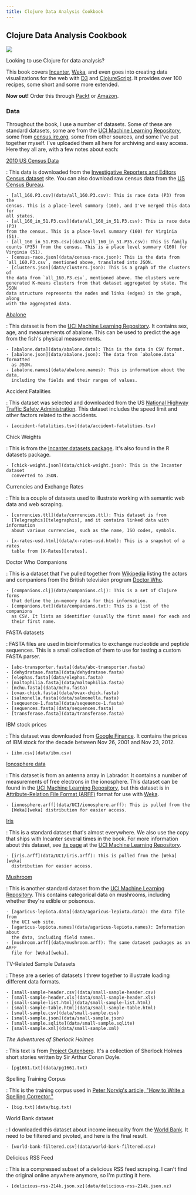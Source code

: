 ```yaml
---
title: Clojure Data Analysis Cookbook
---
```


## Clojure Data Analysis Cookbook

<img class='bookframe' src='http://dgdsbygo8mp3h.cloudfront.net/sites/default/files/imagecache/productview_larger/2643OS_0.jpg'/>

Looking to use Clojure for data analysis?

This book covers [Incanter][incanter], [Weka][weka], and even goes into
creating data visualizations for the web with [D3][d3] and
[ClojureScript][cljs]. It provides over 100 recipes, some short and some more
extended.

**Now out!** Order this through [Packt][packtclj] or [Amazon][amazon].

### Data

Throughout the book, I use a number of datasets. Some of these are standard
datasets, some are from the [UCI Machine Learning Repository][uci], some from
[census.ire.org][ire], some from other sources, and some I've put together
myself. I've uploaded them all here for archiving and easy access. Here they
all are, with a few notes about each:

[2010 US Census Data][ire]

:   This data is downloaded from the [Investigative Reporters and Editors
    Census dataset][ire] site. You can also download raw census data from the
    [US Census Bureau][census].

    - [all_160.P3.csv](data/all_160.P3.csv): This is race data (P3) from the
    census. This is a place-level summary (160), and I've merged this data for
    all states.
    - [all_160_in_51.P3.csv](data/all_160_in_51.P3.csv): This is race data (P3)
    from the census. This is a place-level summary (160) for Virginia (51).
    - [all_160_in_51.P35.csv](data/all_160_in_51.P35.csv): This is family
    counts (P35) from the census. This is a place level summary (160) for
    Virginia (51).
    - [census-race.json](data/census-race.json): This is the data from
    `all_160.P3.csv`, mentioned above, translated into JSON.
    - [clusters.json](data/clusters.json): This is a graph of the clusters of
    the data from `all_160.P3.csv`, mentioned above. The clusters were
    generated K-means clusters from that dataset aggregated by state. The JSON
    data structure represents the nodes and links (edges) in the graph, along
    with the aggregated data.

[Abalone][abalone]

:   This dataset is from the [UCI Machine Learning Repository][uci]. It
    contains sex, age, and measurements of abalone. This can be used to
    predict the age from the fish's physical measurements.

    - [abalone.data](data/abalone.data): This is the data in CSV format.
    - [abalone.json](data/abalone.json): The data from `abalone.data` formatted
      as JSON.
    - [abalone.names](data/abalone.names): This is information about the data,
      including the fields and their ranges of values.

Accident Fatalities

:   This dataset was selected and downloaded from the US [National Highway
    Traffic Safety Administration][nhtsa]. This dataset includes the speed
    limit and other factors related to the accidents.

    - [accident-fatalities.tsv](data/accident-fatalities.tsv)

Chick Weights

:   This is from the [Incanter datasets package][datasets]. It's also found in
    the R datasets package.

    - [chick-weight.json](data/chick-weight.json): This is the Incanter dataset
      converted to JSON.

Currencies and Exchange Rates

:   This is a couple of datasets used to illustrate working with semantic web
    data and web scraping.

    - [currencies.ttl](data/currencies.ttl): This dataset is from
      [Telegraphis][telegraphis], and it contains linked data with information
      about various currencies, such as the name, ISO codes, symbols.

    - [x-rates-usd.html](data/x-rates-usd.html): This is a snapshot of a rates
      table from [X-Rates][xrates].

Doctor Who Companions

:   This is a dataset that I've pulled together from [Wikipedia][wikip] listing
    the actors and companions from the British television program [Doctor
    Who][drwho].

    - [companions.clj](data/companions.clj): This is a set of Clojure forms
      that define the in-memory data for this information.
    - [companions.txt](data/companions.txt): This is a list of the companions
      as CSV. It lists an identifier (usually the first name) for each and
      their first name.

FASTA datasets

:   FASTA files are used in bioinformatics to exchange nucleotide and peptide
    sequences. This is a small collection of them to use for testing a custom
    FASTA parser.

    - [abc-transporter.fasta](data/abc-transporter.fasta)
    - [dehydratase.fasta](data/dehydratase.fasta)
    - [elephas.fasta](data/elephas.fasta)
    - [maltophilia.fasta](data/maltophilia.fasta)
    - [mchu.fasta](data/mchu.fasta)
    - [ovax-chick.fasta](data/ovax-chick.fasta)
    - [salmonella.fasta](data/salmonella.fasta)
    - [seqeuence-1.fasta](data/seqeuence-1.fasta)
    - [sequences.fasta](data/sequences.fasta)
    - [transferase.fasta](data/transferase.fasta)

IBM stock prices

:   This dataset was downloaded from [Google Finance][gfinance]. It contains
    the prices of IBM stock for the decade between <time>Nov 26, 2001</time>
    and <time>Nov 23, 2012</time>.

    - [ibm.csv](data/ibm.csv)

[Ionosphere data][ionosphere]

:   This dataset is from an antenna array in Labrador. It contains a number of
    measurements of free electrons in the ionosphere. This dataset can be
    found in the [UCI Machine Learning Repository][uci], but this dataset is
    in [Attribute-Relation File Format (ARFF)][arff] format for use with
    [Weka][weka].

    - [ionosphere.arff](data/UCI/ionosphere.arff): This is pulled from the
      [Weka][weka] distribution for easier access.

[Iris][iris]

:   This is a standard dataset that's almost everywhere. We also use the copy
    that ships with Incanter several times in the book. For more information
    about this dataset, see [its page][iris] at the [UCI Machine Learning
    Repository][uci].

    - [iris.arff](data/UCI/iris.arff): This is pulled from the [Weka][weka]
      distribution for easier access.

[Mushroom][mushroom]

:   This is another standard dataset from the [UCI Machine Learning
    Repository][uci]. This contains categorical data on mushrooms, including
    whether they're edible or poisonous.

    - [agaricus-lepiota.data](data/agaricus-lepiota.data): The data file from
      the UCI web site.
    - [agaricus-lepiota.names](data/agaricus-lepiota.names): Information about
      the data, including field names.
    - [mushroom.arff](data/mushroom.arff): The same dataset packages as an ARFF
      file for [Weka][weka].

TV-Related Sample Datasets

:   These are a series of datasets I threw together to illustrate loading
    different data formats.

    - [small-sample-header.csv](data/small-sample-header.csv)
    - [small-sample-header.xls](data/small-sample-header.xls)
    - [small-sample-list.html](data/small-sample-list.html)
    - [small-sample-table.html](data/small-sample-table.html)
    - [small-sample.csv](data/small-sample.csv)
    - [small-sample.json](data/small-sample.json)
    - [small-sample.sqlite](data/small-sample.sqlite)
    - [small-sample.xml](data/small-sample.xml)

*The Adventures of Sherlock Holmes*

:   This text is from [Project Gutenberg][gutenberg]. It's a collection of
    Sherlock Holmes short stories written by Sir Arthur Conan Doyle.

    - [pg1661.txt](data/pg1661.txt)

Spelling Training Corpus

:   This is the training corpus used in [Peter Norvig's article, "How to Write
    a Spelling Corrector."][norvig]

    - [big.txt](data/big.txt)

World Bank dataset

:   I downloaded this dataset about income inequality from the [World
    Bank][worldbank]. It need to be filtered and pivoted, and here is the final
    result.

    - [world-bank-filtered.csv](data/world-bank-filtered.csv)

Delicious RSS Feed

:   This is a compressed subset of a delicious RSS feed scraping. I can't find
    the original online anywhere anymore, so I'm putting it here.

    - [delicious-rss-214k.json.xz](data/delicious-rss-214k.json.xz)

<div class='bottom'></div>

[packt]: http://www.packtpub.com/
[packtclj]: http://www.packtpub.com/clojure-data-analysis-cookbook/book
[amazon]: http://www.amazon.com/gp/product/B00BECVV9C/ref=as_li_ss_tl?ie=UTF8&camp=1789&creative=390957&creativeASIN=B00BECVV9C&linkCode=as2&tag=httpwwwericro-20

[incanter]: http://incanter.org/
[d3]: http://d3js.org/
[cljs]: https://github.com/clojure/clojurescript

[weka]: http://www.cs.waikato.ac.nz/ml/weka/
[arff]: http://www.cs.waikato.ac.nz/ml/weka/arff.html
[datasets]: http://liebke.github.com/incanter/datasets-api.html

[uci]: http://archive.ics.uci.edu/ml/datasets.html
[abalone]: http://archive.ics.uci.edu/ml/datasets/Abalone
[ionosphere]: http://archive.ics.uci.edu/ml/datasets/Ionosphere
[iris]: http://archive.ics.uci.edu/ml/datasets/Iris
[mushroom]: http://archive.ics.uci.edu/ml/datasets/Mushroom

[ire]: http://census.ire.org/
[census]: http://www.census.gov/

[nhtsa]: http://www-fars.nhtsa.dot.gov/QueryTool/QuerySection/selectyear.aspx

[telegraphis]: http://telegraphis.net/data/currencies/currencies.ttl
[xrates]: http://www.x-rates.com/

[wikip]: http://en.wikipedia.org/wiki/Doctor_Who_companions
[drwho]: http://www.bbc.co.uk/programmes/b006q2x0

[fasta]: http://blast.ncbi.nlm.nih.gov/blastcgihelp.shtml

[gfinance]: https://www.google.com/finance

[gutenberg]: http://www.gutenberg.org/
[holmes]: http://www.gutenberg.org/ebooks/1661

[norvig]: http://norvig.com/spell-correct.html

[worldbank]: http://data.worldbank.org/


